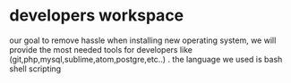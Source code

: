 # developers workspace
our goal to remove hassle when installing new operating system, we will provide the most needed  tools for developers like (git,php,mysql,sublime,atom,postgre,etc..) .  the language we used is bash shell scripting
